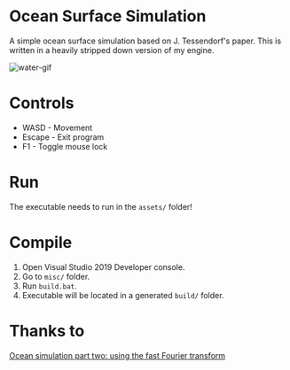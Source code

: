 # Ocean Surface Simulation
A simple ocean surface simulation based on J. Tessendorf's paper. This is written in a heavily stripped down version of my engine.

![water-gif](./docs/water.gif)

# Controls
* WASD - Movement
* Escape - Exit program
* F1 - Toggle mouse lock

# Run
The executable needs to run in the `assets/` folder!

# Compile
1. Open Visual Studio 2019 Developer console.
2. Go to `misc/` folder.
3. Run `build.bat`.
4. Executable will be located in a generated `build/` folder.

# Thanks to
[Ocean simulation part two: using the fast Fourier transform](https://www.keithlantz.net/2011/11/ocean-simulation-part-two-using-the-fast-fourier-transform/)
